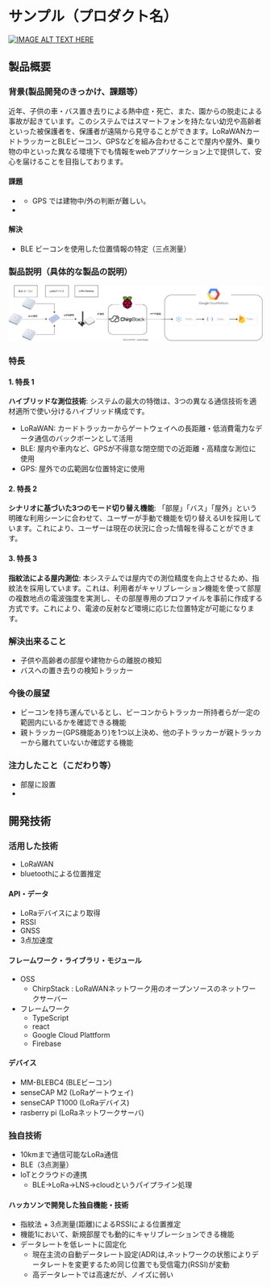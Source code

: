 # サンプル（プロダクト名）

[![IMAGE ALT TEXT HERE](https://jphacks.com/wp-content/uploads/2025/05/JPHACKS2025_ogp.jpg)](https://www.youtube.com/watch?v=lA9EluZugD8)

## 製品概要

### 背景(製品開発のきっかけ、課題等）

近年、子供の車・バス置き去りによる熱中症・死亡、また、園からの脱走による事故が起きています。このシステムではスマートフォンを持たない幼児や高齢者といった被保護者を、保護者が遠隔から見守ることができます。LoRaWANカードトラッカーとBLEビーコン、GPSなどを組み合わせることで屋内や屋外、乗り物の中といった異なる環境下でも情報をwebアプリケーション上で提供して、安心を届けることを目指しております。

#### 課題

- [CASE1]: 部屋・建物の外に出た場合の検出
  - GPS では建物中/外の判断が難しい。
- [CASE2]: もし出てしまった場合の

#### 解決

- BLE ビーコンを使用した位置情報の特定（三点測量）

### 製品説明（具体的な製品の説明）

![System Flow](diagram.drawio.svg)

### 特長

#### 1. 特長 1
**ハイブリッドな測位技術**: システムの最大の特徴は、3つの異なる通信技術を適材適所で使い分けるハイブリッド構成です。
- LoRaWAN: カードトラッカーからゲートウェイへの長距離・低消費電力なデータ通信のバックボーンとして活用
- BLE: 屋内や車内など、GPSが不得意な閉空間での近距離・高精度な測位に使用
- GPS: 屋外での広範囲な位置特定に使用

#### 2. 特長 2
**シナリオに基づいた3つのモード切り替え機能**: 「部屋」「バス」「屋外」という明確な利用シーンに合わせて、ユーザーが手動で機能を切り替えるUIを採用しています。これにより、ユーザーは現在の状況に合った情報を得ることができます。

#### 3. 特長 3
**指紋法による屋内測位**: 本システムでは屋内での測位精度を向上させるため、指紋法を採用しています。これは、利用者がキャリブレーション機能を使って部屋の複数地点の電波強度を実測し、その部屋専用のプロファイルを事前に作成する方式です。これにより、電波の反射など環境に応じた位置特定が可能になります。


### 解決出来ること
- 子供や高齢者の部屋や建物からの離脱の検知
- バスへの置き去りの検知トラッカー

### 今後の展望
- ビーコンを持ち運んでいるとし、ビーコンからトラッカー所持者らが一定の範囲内にいるかを確認できる機能
- 親トラッカー(GPS機能あり)を1つ以上決め、他の子トラッカーが親トラッカーから離れていないか確認する機能

### 注力したこと（こだわり等）
- 部屋に設置
-

## 開発技術

### 活用した技術
- LoRaWAN
- bluetoothによる位置推定

#### API・データ
- LoRaデバイスにより取得
 - RSSI
 - GNSS
 - 3点加速度

#### フレームワーク・ライブラリ・モジュール
- OSS
  - ChirpStack : LoRaWANネットワーク用のオープンソースのネットワークサーバー
- フレームワーク
  - TypeScript
  - react
  - Google Cloud Plattform
  - Firebase

#### デバイス

- MM-BLEBC4 (BLEビーコン)
- senseCAP M2 (LoRaゲートウェイ)
- senseCAP T1000 (LoRaデバイス)
- rasberry pi (LoRaネットワークサーバ)

### 独自技術
- 10kmまで通信可能なLoRa通信
- BLE（3点測量）
- IoTとクラウドの連携
  - BLE→LoRa→LNS→cloudというパイプライン処理

#### ハッカソンで開発した独自機能・技術
- 指紋法 + 3点測量(距離)によるRSSIによる位置推定
- 機能1において、新規部屋でも動的にキャリブレーションできる機能
- データレートを低レートに固定化
  - 現在主流の自動データレート設定(ADR)は,ネットワークの状態によりデータレートを変更するため同じ位置でも受信電力(RSSI)が変動
  - 高データレートでは高速だが、ノイズに弱い

